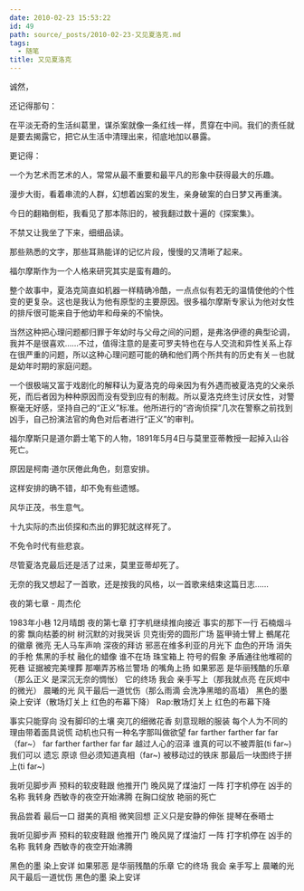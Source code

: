 ```yaml
---
date: 2010-02-23 15:53:22
id: 49
path: source/_posts/2010-02-23-又见夏洛克.md
tags:
  - 随笔
title: 又见夏洛克
---
```



诚然，

还记得那句：

在平淡无奇的生活纠葛里，谋杀案就像一条红线一样，贯穿在中间。我们的责任就是要去揭露它，把它从生活中清理出来，彻底地加以暴露。

更记得：

一个为艺术而艺术的人，常常从最不重要和最平凡的形象中获得最大的乐趣。



漫步大街，看着串流的人群，幻想着凶案的发生，亲身破案的白日梦又再重演。

今日的翻箱倒柜，我看见了那本陈旧的，被我翻过数十遍的《探案集》。

不禁又让我坐了下来，细细品读。



那些熟悉的文字，那些耳熟能详的记忆片段，慢慢的又清晰了起来。

福尔摩斯作为一个人格来研究其实是蛮有趣的。

整个故事中，夏洛克简直如机器一样精确冷酷，一点点似有若无的温情使他的个性变的更复杂。这也是我认为他有原型的主要原因。很多福尔摩斯专家认为他对女性的排斥很可能来自于他幼年和母亲的不愉快。

当然这种把心理问题都归罪于年幼时与父母之间的问题，是弗洛伊德的典型论调，我并不是很喜欢……不过，值得注意的是麦可罗夫特也在与人交流和异性关系上存在很严重的问题，所以这种心理问题可能的确和他们两个所共有的历史有关－也就是幼年时期的家庭问题。

一个很极端又富于戏剧化的解释认为夏洛克的母亲因为有外遇而被夏洛克的父亲杀死，而后者因为种种原因而没有受到应有的制裁。所以夏洛克终生讨厌女性，对警察毫无好感，坚持自己的“正义”标准。他所进行的“咨询侦探”几次在警察之前找到凶手，自己扮演法官的角色对后者进行“正义”的审判。



福尔摩斯只是道尔爵士笔下的人物，1891年5月4日与莫里亚蒂教授一起掉入山谷死亡。

原因是柯南·道尔厌倦此角色，刻意安排。

这样安排的确不错，却不免有些遗憾。

风华正茂，书生意气。

十九实际的杰出侦探和杰出的罪犯就这样死了。

不免令时代有些悲哀。



尽管夏洛克最后还是活了过来，莫里亚蒂却死了。



无奈的我又想起了一首歌，还是按我的风格，以一首歌来结束这篇日志……

 

夜的第七章 - 周杰伦

1983年小巷 12月晴朗 夜的第七章
打字机继续推向接近 事实的那下一行
石楠烟斗的雾 飘向枯萎的树
树沉默的对我哭诉
贝克街旁的圆形广场 盔甲骑士臂上
鵺尾花的徽章 微亮
无人马车声响 深夜的拜访
邪恶在维多利亚的月光下 血色的开场
消失的手枪 焦黑的手杖 融化的蜡像
谁不在场 珠宝箱上 符号的假象
矛盾通往他堆砌的死巷 证据被完美埋葬
那嘲弄苏格兰警场 的嘴角上扬
如果邪恶 是华丽残酷的乐章（那么正义 是深沉无奈的惆怅）
它的终场 我会 亲手写上（那我就点亮 在灰烬中的微光） 
晨曦的光 风干最后一道忧伤（那么雨滴 会洗净黑暗的高墙）
黑色的墨 染上安详（散场灯关上 红色的布幕下降）
Rap:散场灯关上 红色的布幕下降

事实只能穿向 没有脚印的土壤
突兀的细微花香 刻意现眼的服装
每个人为不同的理由带着面具说慌
动机也只有一种名字那叫做欲望
far farther farther far far （far~）
far farther farther far far 
越过人心的沼泽 谁真的可以不被弄脏(ti far~)
我们可以 遗忘 原谅 但必须知道真相（far~)
被移动过的铁床 那最后一块图终于拼上(ti far~)

我听见脚步声 预料的软皮鞋跟
他推开门 晚风晃了煤油灯 一阵
打字机停在 凶手的名称 我转身
西敏寺的夜空开始沸腾
在胸口绽放 艳丽的死亡

我品尝着 最后一口 甜美的真相
微笑回想 正义只是安静的伸张
提琴在泰晤士

我听见脚步声 预料的软皮鞋跟
他推开门 晚风晃了煤油灯 一阵
打字机停在 凶手的名称 我转身
西敏寺的夜空开始沸腾

黑色的墨 染上安详
如果邪恶 是华丽残酷的乐章
它的终场 我会 亲手写上
晨曦的光 风干最后一道忧伤
黑色的墨 染上安详

